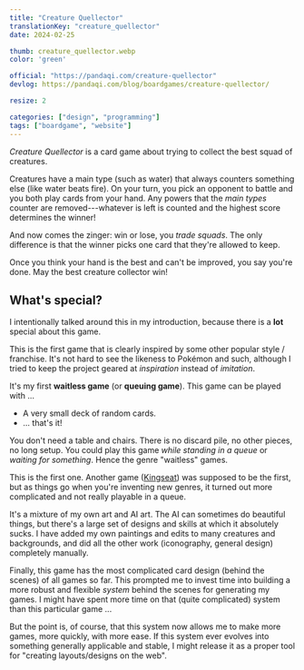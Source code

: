 ```yaml
---
title: "Creature Quellector"
translationKey: "creature_quellector"
date: 2024-02-25

thumb: creature_quellector.webp
color: 'green'

official: "https://pandaqi.com/creature-quellector"
devlog: https://pandaqi.com/blog/boardgames/creature-quellector/

resize: 2

categories: ["design", "programming"]
tags: ["boardgame", "website"]
---
```


_Creature Quellector_ is a card game about trying to collect the best squad of creatures.

Creatures have a main type (such as water) that always counters something else (like water beats fire). On your turn, you pick an opponent to battle and you both play cards from your hand. Any powers that the _main types_ counter are removed---whatever is left is counted and the highest score determines the winner!

And now comes the zinger: win or lose, you _trade squads_. The only difference is that the winner picks one card that they're allowed to keep.

Once you think your hand is the best and can't be improved, you say you're done. May the best creature collector win!

## What's special?

I intentionally talked around this in my introduction, because there is a **lot** special about this game.

This is the first game that is clearly inspired by some other popular style / franchise. It's not hard to see the likeness to Pokémon and such, although I tried to keep the project geared at _inspiration_ instead of _imitation_.

It's my first **waitless game** (or **queuing game**). This game can be played with ...

* A very small deck of random cards.
* ... that's it!

You don't need a table and chairs. There is no discard pile, no other pieces, no long setup. You could play this game _while standing in a queue_ or _waiting for something_. Hence the genre "waitless" games.

This is the first one. Another game ([Kingseat](/en/design/boardgame/kingseat)) was supposed to be the first, but as things go when you're inventing new genres, it turned out more complicated and not really playable in a queue.

It's a mixture of my own art and AI art. The AI can sometimes do beautiful things, but there's a large set of designs and skills at which it absolutely sucks. I have added my own paintings and edits to many creatures and backgrounds, and did all the other work (iconography, general design) completely manually.

Finally, this game has the most complicated card design (behind the scenes) of all games so far. This prompted me to invest time into building a more robust and flexible _system_ behind the scenes for generating my games. I might have spent more time on that (quite complicated) system than this particular game ...

But the point is, of course, that this system now allows me to make more games, more quickly, with more ease. If this system ever evolves into something generally applicable and stable, I might release it as a proper tool for "creating layouts/designs on the web".
